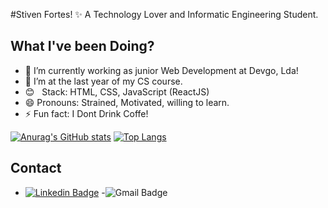 
#Stiven Fortes! ✨ A Technology Lover and Informatic Engineering Student.


## What I've been Doing?
- 🔭 I’m currently working as junior Web Development at Devgo, Lda!
- 👯 I’m at the last year of my CS course.
- :blush: &nbsp; Stack: HTML, CSS, JavaScript (ReactJS)
- 😄 Pronouns: Strained, Motivated, willing to learn.
- ⚡ Fun fact: I Dont Drink Coffe!

[![Anurag's GitHub stats](https://github-readme-stats.vercel.app/api?username=Stivifortes&show_icons=true&theme=radical)](https://github.com/Stivifortes/github-readme-stats)
[![Top Langs](https://github-readme-stats.vercel.app/api/top-langs/?username=Stivifortes&layout=compact&show_icons=true&theme=radical)](https://github.com/Stivifortes/github-readme-stats)

## Contact
- [![Linkedin Badge](https://img.shields.io/badge/-StivenFortes-blue?style=flat-square&logo=Linkedin&logoColor=white&link=https://www.linkedin.com/in/stivenfortes96/)](https://www.linkedin.com/in/stivenfortes96/)
-![Gmail Badge](https://img.shields.io/badge/-stivenfortes96@gmail.com-c14438?style=flat-square&logo=Gmail&logoColor=white&link=mailto:stivenfortes96@gmail.com)


